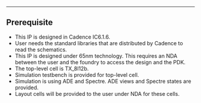 -----------	
Prerequisite
-----------
*	This IP is designed in Cadence IC6.1.6.
*	User needs the standard libraries that are distributed by Cadence to read the schematics. 
*	This IP is designed under 65nm technology. This requires an NDA between the user and the foundry to access the design and the PDK.
*	The top-level cell is TX_8l12b. 
*	Simulation testbench is provided for top-level cell. 
*	Simulation is using ADE and Spectre. ADE views and Spectre states are provided.
*	Layout cells will be provided to the user under NDA for these cells. 


